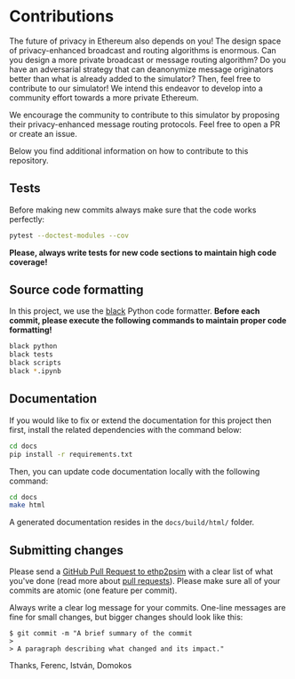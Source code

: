 Contributions
=============

The future of privacy in Ethereum also depends on you! The design space of privacy-enhanced broadcast and routing algorithms is enormous. Can you design a more private broadcast or message routing algorithm? Do you have an adversarial strategy that can deanonymize message originators better than what is already added to the simulator? Then, feel free to contribute to our simulator! We intend this endeavor to develop into a community effort towards a more private Ethereum. 

We encourage the community to contribute to this simulator by proposing their privacy-enhanced message routing protocols. Feel free to open a PR or create an issue.

Below you find additional information on how to contribute to this repository.

Tests
-----

Before making new commits always make sure that the code works perfectly:
```bash
pytest --doctest-modules --cov
```
**Please, always write tests for new code sections to maintain high code coverage!**

Source code formatting
----------------------

In this project, we use the [black](https://github.com/psf/black) Python code formatter.
**Before each commit, please execute the following commands to maintain proper code formatting!**

```bash
black python
black tests
black scripts
black *.ipynb
```

Documentation
-------------

If you would like to fix or extend the documentation for this project then first, install the related dependencies with the command below:
```bash
cd docs
pip install -r requirements.txt
```

Then, you can update code documentation locally with the following command:
```bash
cd docs
make html
```

A generated documentation resides in the `docs/build/html/` folder.

Submitting changes
------------------

Please send a [GitHub Pull Request to ethp2psim](https://github.com/ferencberes/ethp2psim/pull/new/master) with a clear list of what you've done (read more about [pull requests](http://help.github.com/pull-requests/)). Please make sure all of your commits are atomic (one feature per commit).

Always write a clear log message for your commits. One-line messages are fine for small changes, but bigger changes should look like this:

    $ git commit -m "A brief summary of the commit
    > 
    > A paragraph describing what changed and its impact."

Thanks,
Ferenc, István, Domokos
